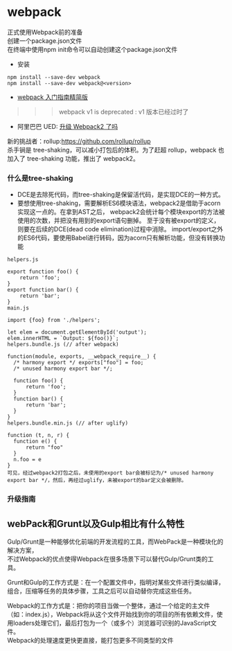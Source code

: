# webpack

正式使用Webpack前的准备  
创建一个package.json文件  
在终端中使用npm init命令可以自动创建这个package.json文件

* 安装
 ```
npm install --save-dev webpack
npm install --save-dev webpack@<version>
 ```

* [webpack 入门指南精简版](http://mp.weixin.qq.com/s/EKGXYq1okZ_yahYtpbXbsw)


>>> webpack v1 is deprecated :  v1 版本已经过时了
* 阿里巴巴 UED: [升级 Webpack2 了吗](http://www.aliued.com/?p=4060)



新的挑战者：rollup:https://github.com/rollup/rollup  
杀手锏是 tree-shaking，可以减小打包后的体积。为了赶超 rollup，webpack 也加入了 tree-shaking 功能，推出了 webpack2。  


### 什么是tree-shaking

  - DCE是去除死代码，而tree-shaking是保留活代码，是实现DCE的一种方式。
  - 要想使用tree-shaking，需要解析ES6模块语法，webpack2是借助于acorn实现这一点的。在拿到AST之后，
    webpack2会统计每个模块export的方法被使用的次数，并把没有用到的export语句删掉。
    至于没有被export的定义，则要在后续的DCE(dead code elimination)过程中消除。
    import/export之外的ES6代码，要使用Babel进行转码，因为acorn只有解析功能，但没有转换功能
  ```
  helpers.js

  export function foo() {
      return 'foo';
  }
  export function bar() {
      return 'bar';
  }
  main.js

  import {foo} from './helpers';

  let elem = document.getElementById('output');
  elem.innerHTML = `Output: ${foo()}`;
  helpers.bundle.js (// after webpack)

  function(module, exports, __webpack_require__) {
    /* harmony export */ exports["foo"] = foo;
    /* unused harmony export bar */;

    function foo() {
        return 'foo';
    }
    function bar() {
        return 'bar';
    }
  }
  helpers.bundle.min.js (// after uglify)

  function (t, n, r) {
    function e() {
        return "foo"
    }
    n.foo = e
  }
  可见，经过webpack2打包之后，未使用的export bar会被标记为/* unused harmony export bar */，然后，再经过uglify，未被export的bar定义会被删除。
  ```


### 升级指南


## webPack和Grunt以及Gulp相比有什么特性

Gulp/Grunt是一种能够优化前端的开发流程的工具，而WebPack是一种模块化的解决方案，  
不过Webpack的优点使得Webpack在很多场景下可以替代Gulp/Grunt类的工具。  

Grunt和Gulp的工作方式是：在一个配置文件中，指明对某些文件进行类似编译，组合，压缩等任务的具体步骤，工具之后可以自动替你完成这些任务。

Webpack的工作方式是：把你的项目当做一个整体，通过一个给定的主文件（如：index.js），Webpack将从这个文件开始找到你的项目的所有依赖文件，使用loaders处理它们，最后打包为一个（或多个）浏览器可识别的JavaScript文件。  
Webpack的处理速度更快更直接，能打包更多不同类型的文件
